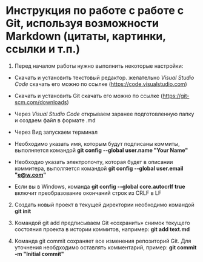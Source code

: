 # Инструкция по работе с работе с Git, используя возможности Markdown (цитаты, картинки, ссылки и т.п.)

1.  Перед началом работы нужно выполнить некоторые настройки:

* Скачать и установить текстовый редактор. желательно _Visual Studio Code_
скачать его можно по ссылке (https://code.visualstudio.com)

* Скачать и установить Git 
скачать его можно по ссылке (https://git-scm.com/downloads)

* Через _Visual Studio Code_ открываем заранее подготовленную папку и создаем файл в формате .md

* Через Вид запускаем терминал 



* Необходимо указать имя, которым будут подписаны коммиты, выполняется командой __git config --global user.name "Your Name"__

* Необходио указать электропочту, которая будет в описании коммитера, выполгяется командой __git config --global user.email "e@w.com"__

* Если вы в Windows, команда __git config --global core.autocrlf true__ включит преобразование окончаний строк из CRLF в LF


2. Создать новый проект в текущей директории необходимо командой **git init** 

3. Командой git add предписываем Git «сохранить» снимок текущего состояния проекта в истории коммитов, например:
__git add text.md__

4. Команда git commit сохраняет все изменения репозиторий Git.
Для уточнения необдходимо оставлять комментарий, пример:
**git commit -m "Initial commit"**